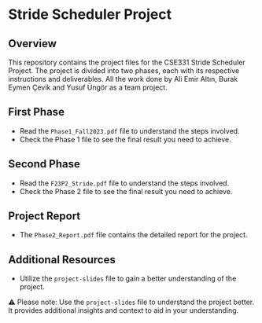 # Stride Scheduler Project

## Overview
This repository contains the project files for the CSE331 Stride Scheduler Project. The project is divided into two phases, each with its respective instructions and deliverables. All the work done by Ali Emir Altın, Burak Eymen Çevik and Yusuf Üngör as a team project.

## First Phase
- Read the `Phase1_Fall2023.pdf` file to understand the steps involved.
- Check the Phase 1 file to see the final result you need to achieve.

## Second Phase
- Read the `F23P2_Stride.pdf` file to understand the steps involved.
- Check the Phase 2 file to see the final result you need to achieve.

## Project Report
- The `Phase2_Report.pdf` file contains the detailed report for the project.

## Additional Resources
- Utilize the `project-slides` file to gain a better understanding of the project.

⚠️ Please note: Use the `project-slides` file to understand the project better. It provides additional insights and context to aid in your understanding.
